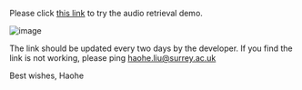 Please click [this link](https://1c70c8926525cfabfc.gradio.live/) to try the audio retrieval demo.

![image](https://github.com/haoheliu/redirect_link/assets/42107684/b1b084ce-1b52-4927-9b0b-7825d6de5f3c)

The link should be updated every two days by the developer. If you find the link is not working, please ping haohe.liu@surrey.ac.uk

Best wishes,
Haohe
